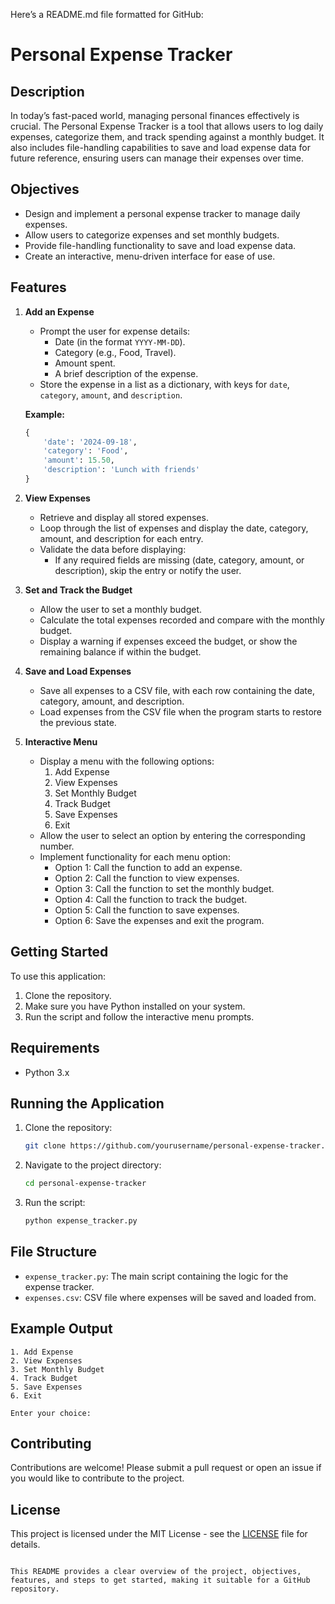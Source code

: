 Here’s a README.md file formatted for GitHub:


# Personal Expense Tracker

## Description

In today’s fast-paced world, managing personal finances effectively is crucial. The Personal Expense Tracker is a tool that allows users to log daily expenses, categorize them, and track spending against a monthly budget. It also includes file-handling capabilities to save and load expense data for future reference, ensuring users can manage their expenses over time.

## Objectives

- Design and implement a personal expense tracker to manage daily expenses.
- Allow users to categorize expenses and set monthly budgets.
- Provide file-handling functionality to save and load expense data.
- Create an interactive, menu-driven interface for ease of use.

## Features

1. **Add an Expense**
   - Prompt the user for expense details:
     - Date (in the format `YYYY-MM-DD`).
     - Category (e.g., Food, Travel).
     - Amount spent.
     - A brief description of the expense.
   - Store the expense in a list as a dictionary, with keys for `date`, `category`, `amount`, and `description`.

   **Example:**
   ```python
   {
       'date': '2024-09-18',
       'category': 'Food',
       'amount': 15.50,
       'description': 'Lunch with friends'
   }
   ```

2. **View Expenses**
   - Retrieve and display all stored expenses.
   - Loop through the list of expenses and display the date, category, amount, and description for each entry.
   - Validate the data before displaying:
     - If any required fields are missing (date, category, amount, or description), skip the entry or notify the user.

3. **Set and Track the Budget**
   - Allow the user to set a monthly budget.
   - Calculate the total expenses recorded and compare with the monthly budget.
   - Display a warning if expenses exceed the budget, or show the remaining balance if within the budget.

4. **Save and Load Expenses**
   - Save all expenses to a CSV file, with each row containing the date, category, amount, and description.
   - Load expenses from the CSV file when the program starts to restore the previous state.

5. **Interactive Menu**
   - Display a menu with the following options:
     1. Add Expense
     2. View Expenses
     3. Set Monthly Budget
     4. Track Budget
     5. Save Expenses
     6. Exit
   - Allow the user to select an option by entering the corresponding number.
   - Implement functionality for each menu option:
     - Option 1: Call the function to add an expense.
     - Option 2: Call the function to view expenses.
     - Option 3: Call the function to set the monthly budget.
     - Option 4: Call the function to track the budget.
     - Option 5: Call the function to save expenses.
     - Option 6: Save the expenses and exit the program.

## Getting Started

To use this application:
1. Clone the repository.
2. Make sure you have Python installed on your system.
3. Run the script and follow the interactive menu prompts.

## Requirements

- Python 3.x

## Running the Application

1. Clone the repository:
   ```bash
   git clone https://github.com/yourusername/personal-expense-tracker.git
   ```
2. Navigate to the project directory:
   ```bash
   cd personal-expense-tracker
   ```
3. Run the script:
   ```bash
   python expense_tracker.py
   ```

## File Structure

- `expense_tracker.py`: The main script containing the logic for the expense tracker.
- `expenses.csv`: CSV file where expenses will be saved and loaded from.

## Example Output

```
1. Add Expense
2. View Expenses
3. Set Monthly Budget
4. Track Budget
5. Save Expenses
6. Exit

Enter your choice: 
```

## Contributing

Contributions are welcome! Please submit a pull request or open an issue if you would like to contribute to the project.

## License

This project is licensed under the MIT License - see the [LICENSE](LICENSE) file for details.
```

This README provides a clear overview of the project, objectives, features, and steps to get started, making it suitable for a GitHub repository.
